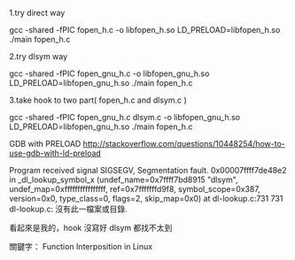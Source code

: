 1.try direct way

gcc -shared -fPIC fopen_h.c -o libfopen_h.so
LD_PRELOAD=libfopen_h.so ./main fopen_h.c

2.try dlsym way

gcc -shared -fPIC fopen_gnu_h.c -o libfopen_gnu_h.so
LD_PRELOAD=libfopen_gnu_h.so ./main fopen_h.c

3.take hook to two part( fopen_h.c and dlsym.c )

gcc -shared -fPIC fopen_gnu_h.c dlsym.c -o libfopen_gnu_h.so
LD_PRELOAD=libfopen_gnu_h.so ./main fopen_h.c

GDB with PRELOAD
	http://stackoverflow.com/questions/10448254/how-to-use-gdb-with-ld-preload

Program received signal SIGSEGV, Segmentation fault.
0x00007ffff7de48e2 in _dl_lookup_symbol_x (undef_name=0x7ffff7bd8915 "dlsym", 
    undef_map=0xffffffffffffffff, ref=0x7fffffffd9f8, symbol_scope=0x387, 
    version=0x0, type_class=0, flags=2, skip_map=0x0) at dl-lookup.c:731
731	dl-lookup.c: 沒有此一檔案或目錄.

看起來是我的，hook 沒寫好 dlsym 都找不太到

關鍵字：
Function Interposition in Linux 

